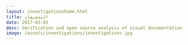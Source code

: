 ```yaml
---
layout: investigationshome.html
title: التحقيقات
date: 2017-03-03
desc: Verification and open source analysis of visual documentation
image: /assets/investigations/investigations.jpg
---
```

